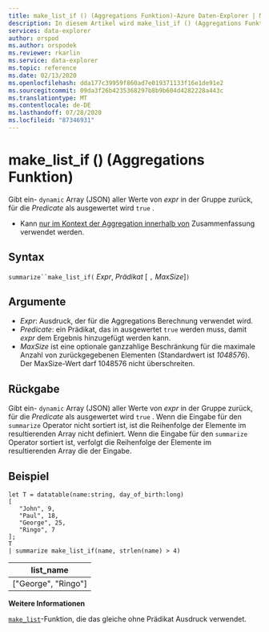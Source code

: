 ```yaml
---
title: make_list_if () (Aggregations Funktion)-Azure Daten-Explorer | Microsoft-Dokumentation
description: In diesem Artikel wird make_list_if () (Aggregations Funktion) in Azure Daten-Explorer beschrieben.
services: data-explorer
author: orspod
ms.author: orspodek
ms.reviewer: rkarlin
ms.service: data-explorer
ms.topic: reference
ms.date: 02/13/2020
ms.openlocfilehash: dda177c39959f860ad7e019371133f16e1de91e2
ms.sourcegitcommit: 09da3f26b4235368297b8b9b604d4282228a443c
ms.translationtype: MT
ms.contentlocale: de-DE
ms.lasthandoff: 07/28/2020
ms.locfileid: "87346931"
---
```

# <a name="make_list_if-aggregation-function"></a>make_list_if () (Aggregations Funktion)

Gibt ein- `dynamic` Array (JSON) aller Werte von *expr* in der Gruppe zurück, für die *Predicate* als ausgewertet wird `true` .

* Kann [nur im Kontext der Aggregation innerhalb von](summarizeoperator.md) Zusammenfassung verwendet werden.

## <a name="syntax"></a>Syntax

`summarize``make_list_if(` *Expr*, *Prädikat* [ `,` *MaxSize*]`)`

## <a name="arguments"></a>Argumente

* *Expr*: Ausdruck, der für die Aggregations Berechnung verwendet wird.
* *Predicate*: ein Prädikat, das in ausgewertet `true` werden muss, damit *expr* dem Ergebnis hinzugefügt werden kann.
* *MaxSize* ist eine optionale ganzzahlige Beschränkung für die maximale Anzahl von zurückgegebenen Elementen (Standardwert ist *1048576*). Der MaxSize-Wert darf 1048576 nicht überschreiten.

## <a name="returns"></a>Rückgabe

Gibt ein- `dynamic` Array (JSON) aller Werte von *expr* in der Gruppe zurück, für die *Predicate* als ausgewertet wird `true` .
Wenn die Eingabe für den `summarize` Operator nicht sortiert ist, ist die Reihenfolge der Elemente im resultierenden Array nicht definiert.
Wenn die Eingabe für den `summarize` Operator sortiert ist, verfolgt die Reihenfolge der Elemente im resultierenden Array die der Eingabe.

## <a name="example"></a>Beispiel

```kusto
let T = datatable(name:string, day_of_birth:long)
[
   "John", 9,
   "Paul", 18,
   "George", 25,
   "Ringo", 7
];
T
| summarize make_list_if(name, strlen(name) > 4)
```

|list_name|
|----|
|["George", "Ringo"]|

**Weitere Informationen**

[`make_list`](./makelist-aggfunction.md)-Funktion, die das gleiche ohne Prädikat Ausdruck verwendet.